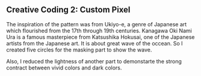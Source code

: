 ## Creative Coding 2: Custom Pixel

The inspiration of the pattern was from Ukiyo-e, a genre of Japanese art which flourished from the 17th through 19th centuries. Kanagawa Oki Nami Ura is a famous masterpiece from Katsushika Hokusai, one of the Japanese artists from the Japanese art. It is about great wave of the occean. So I created five circles for the masking part to show the wave. 

Also, I reduced the lightness of another part to demonstarte the strong contract between vivid colors and dark colors.
